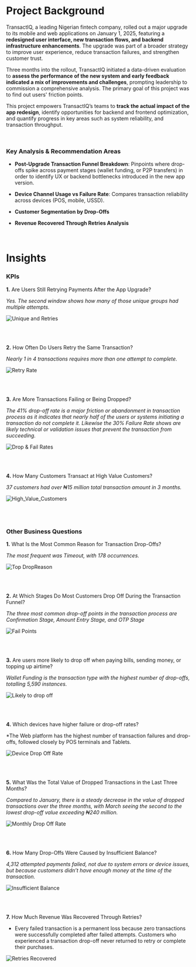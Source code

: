 # Project Background

TransactIQ, a leading Nigerian fintech company, rolled out a major upgrade to its mobile and web applications on January 1, 2025, featuring a **redesigned user interface, new transaction flows, and backend infrastructure enhancements**. The upgrade was part of a broader strategy to improve user experience, reduce transaction failures, and strengthen customer trust.

Three months into the rollout, TransactIQ initiated a data-driven evaluation to **assess the performance of the new system and early feedback indicated a mix of improvements and challenges**, prompting leadership to commission a comprehensive analysis. The primary goal of this project was to find out users' friction points.

This project empowers TransactIQ’s teams to **track the actual impact of the app redesign**, identify opportunities for backend and frontend optimization, and quantify progress in key areas such as system reliability, and transaction throughput.

<br/>

### Key Analysis & Recommendation Areas

* **Post-Upgrade Transaction Funnel Breakdown**: Pinpoints where drop-offs spike across payment stages (wallet funding, or P2P transfers) in order to identify UX or backend bottlenecks introduced in the new app version.

* **Device Channel Usage vs Failure Rate**: Compares transaction reliability across devices (POS, mobile, USSD).

* **Customer Segmentation by Drop-Offs**

* **Revenue Recovered Through Retries Analysis**

<br/>

# Insights

### KPIs

**1.** Are Users Still Retrying Payments After the App Upgrade?

*Yes. The second window shows how many of those unique groups had multiple attempts.*

![Unique and Retries](https://github.com/Blessing336/Transaction_Drop-Off_Analysis_for_TransactIQ_-SQL_Project-/blob/61a0d38f69e0fdfb2a6c9ea9ec98569a3fe23787/Resources/unique%20%26%20retries.png)

<br/>

<br/>

**2.** How Often Do Users Retry the Same Transaction?

*Nearly 1 in 4 transactions requires more than one attempt to complete.*

![Retry Rate](https://github.com/Blessing336/Transaction_Drop-Off_Analysis_for_TransactIQ_-SQL_Project-/blob/bdb232267409fcea845363a26cb66f60597f865c/Resources/retry%20rate.png)

<br/>

<br/>

**3.** Are More Transactions Failing or Being Dropped?

*The 41% drop-off rate is a major friction or abandonment in transaction process as it indicates that nearly half of the users or systems initiating a transaction do not complete it. Likewise the 30% Failure Rate shows are likely technical or validation issues that prevent the transaction from succeeding.*

![Drop & Fail Rates](https://github.com/Blessing336/Transaction_Drop-Off_Analysis_for_TransactIQ_-SQL_Project-/blob/b6ec0b707b96fb05e5a2445f5da7e9bee969feb6/Resources/drop%20%26%20fail%20rates.png)

<br/>

<br/>

**4.** How Many Customers Transact at High Value Customers?

*37 customers had over ₦15 million total transaction amount in 3 months.*

![High_Value_Customers](https://github.com/Blessing336/Transaction_Drop-Off_Analysis_for_TransactIQ_-SQL_Project-/blob/b150efa20aec0f610374f3550bfb78815d4f8b5f/Resources/high_value_customers.png)


<br/>

<br/>

### Other Business Questions

**1.** What Is the Most Common Reason for Transaction Drop-Offs?

*The most frequent was Timeout, with 178 occurrences.*

![Top DropReason](https://github.com/Blessing336/Transaction_Drop-Off_Analysis_for_TransactIQ_-SQL_Project-/blob/19037d6108c6ede8078e2ba979887823cce7deeb/Resources/top%20dropreasoncode.png)

<br/>

<br/>

**2.** At Which Stages Do Most Customers Drop Off During the Transaction Funnel?

*The three most common drop-off points in the transaction process are Confirmation Stage, Amount Entry Stage, and OTP Stage*

![Fail Points](https://github.com/Blessing336/Transaction_Drop-Off_Analysis_for_TransactIQ_-SQL_Project-/blob/16b456e9a1febc37684c9eaf6812686a31b40481/Resources/fail%20points.png)

<br/>

<br/>

**3.** Are users more likely to drop off when paying bills, sending money, or topping up airtime? 

*Wallet Funding is the transaction type with the highest number of drop-offs, totalling 5,590 instances.*

![Likely to drop off](https://github.com/Blessing336/Transaction_Drop-Off_Analysis_for_TransactIQ_-SQL_Project-/blob/4686a0a10bf318f2006665bdf5436c5ddff972b8/Resources/likeliness.png)

<br/>

<br/>

**4.** Which devices have higher failure or drop-off rates?

*The Web platform has the highest number of transaction failures and drop-offs, followed closely by POS terminals and Tablets.

![Device Drop Off Rate](https://github.com/Blessing336/Transaction_Drop-Off_Analysis_for_TransactIQ_-SQL_Project-/blob/ffe13cf642474127f71c0cf00ed3e0354c4bdcba/Resources/device%20drop%20dff%20rate.png)

<br/>

<br/>

**5.** What Was the Total Value of Dropped Transactions in the Last Three Months?

*Compared to January, there is a steady decrease in the value of dropped transactions over the three months, with March seeing the second to the lowest drop-off value exceeding ₦240 million.*

![Monthly Drop Off Rate](https://github.com/Blessing336/Transaction_Drop-Off_Analysis_for_TransactIQ_-SQL_Project-/blob/ddf027dbeb8985791a73ffa55bf793caebb1b9b6/Resources/Drop%20off%20Month.png)

<br/>

<br/>

**6.** How Many Drop-Offs Were Caused by Insufficient Balance?

*4,312 attempted payments failed, not due to system errors or device issues, but because customers didn’t have enough money at the time of the transaction.*

![Insufficient Balance](https://github.com/Blessing336/Transaction_Drop-Off_Analysis_for_TransactIQ_-SQL_Project-/blob/c7e0c0b2c7748914394c1112337b73f4445a2348/Resources/insufficient%20balance.png)

<br/>

<br/>

**7.** How Much Revenue Was Recovered Through Retries?

* Every failed transaction is a permanent loss because zero transactions were successfully completed after failed attempts. Customers who experienced a transaction drop-off never returned to retry or complete their purchases.

![Retries Recovered](https://github.com/Blessing336/Transaction_Drop-Off_Analysis_for_TransactIQ_-SQL_Project-/blob/d028696cf52a05f8f29148f297f1a16ebe453f86/Resources/Retries_Recovered.png)














